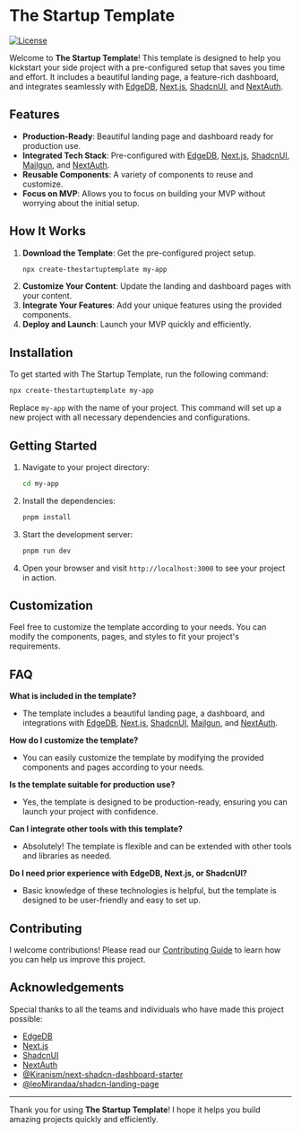 # The Startup Template

[![License](https://img.shields.io/badge/license-MIT-blue.svg)](LICENSE)

Welcome to **The Startup Template**! This template is designed to help you kickstart your side project with a pre-configured setup that saves you time and effort. It includes a beautiful landing page, a feature-rich dashboard, and integrates seamlessly with [EdgeDB](https://www.edgedb.com/), [Next.js](https://nextjs.org/), [ShadcnUI](https://ui.shadcn.com/), and [NextAuth](https://next-auth.js.org/).

## Features

- **Production-Ready**: Beautiful landing page and dashboard ready for production use.
- **Integrated Tech Stack**: Pre-configured with [EdgeDB](https://www.edgedb.com/), [Next.js](https://nextjs.org/), [ShadcnUI](https://ui.shadcn.com/), [Mailgun](https://www.mailgun.com/), and [NextAuth](https://next-auth.js.org/).
- **Reusable Components**: A variety of components to reuse and customize.
- **Focus on MVP**: Allows you to focus on building your MVP without worrying about the initial setup.

## How It Works

1. **Download the Template**: Get the pre-configured project setup.
   ```sh
   npx create-thestartuptemplate my-app
   ```
2. **Customize Your Content**: Update the landing and dashboard pages with your content.
3. **Integrate Your Features**: Add your unique features using the provided components.
4. **Deploy and Launch**: Launch your MVP quickly and efficiently.

## Installation

To get started with The Startup Template, run the following command:

```sh
npx create-thestartuptemplate my-app
```

Replace `my-app` with the name of your project. This command will set up a new project with all necessary dependencies and configurations.

## Getting Started

1. Navigate to your project directory:
   ```sh
   cd my-app
   ```
2. Install the dependencies:
   ```sh
   pnpm install
   ```
3. Start the development server:
   ```sh
   pnpm run dev
   ```
4. Open your browser and visit `http://localhost:3000` to see your project in action.

## Customization

Feel free to customize the template according to your needs. You can modify the components, pages, and styles to fit your project's requirements.

## FAQ

**What is included in the template?**

- The template includes a beautiful landing page, a dashboard, and integrations with [EdgeDB](https://www.edgedb.com/), [Next.js](https://nextjs.org/), [ShadcnUI](https://ui.shadcn.com/), [Mailgun](https://www.mailgun.com/), and [NextAuth](https://next-auth.js.org/).

**How do I customize the template?**

- You can easily customize the template by modifying the provided components and pages according to your needs.

**Is the template suitable for production use?**

- Yes, the template is designed to be production-ready, ensuring you can launch your project with confidence.

**Can I integrate other tools with this template?**

- Absolutely! The template is flexible and can be extended with other tools and libraries as needed.

**Do I need prior experience with EdgeDB, Next.js, or ShadcnUI?**

- Basic knowledge of these technologies is helpful, but the template is designed to be user-friendly and easy to set up.

## Contributing

I welcome contributions! Please read our [Contributing Guide](CONTRIBUTING.md) to learn how you can help us improve this project.

## Acknowledgements

Special thanks to all the teams and individuals who have made this project possible:

- [EdgeDB](https://www.edgedb.com/)
- [Next.js](https://nextjs.org/)
- [ShadcnUI](https://github.com/shadcn/ui)
- [NextAuth](https://next-auth.js.org/)
- [@Kiranism/next-shadcn-dashboard-starter](https://github.com/Kiranism/next-shadcn-dashboard-starter/)
- [@leoMirandaa/shadcn-landing-page](https://github.com/leoMirandaa/shadcn-landing-page)

---

Thank you for using **The Startup Template**! I hope it helps you build amazing projects quickly and efficiently.
